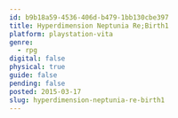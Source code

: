 ```yaml
---
id: b9b18a59-4536-406d-b479-1bb130cbe397
title: Hyperdimension Neptunia Re;Birth1
platform: playstation-vita
genre:
  - rpg
digital: false
physical: true
guide: false
pending: false
posted: 2015-03-17
slug: hyperdimension-neptunia-re-birth1
---
```

